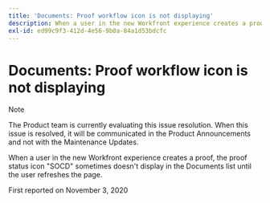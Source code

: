 ```yaml
---
title: 'Documents: Proof workflow icon is not displaying'
description: When a user in the new Workfront experience creates a proof, the proof status icon "SOCD" sometimes doesn't display in the Documents list until the user refreshes the page.
exl-id: ed99c9f3-412d-4e56-9b0a-84a1d53bdcfc
---
```

# Documents: Proof workflow icon is not displaying

>[!NOTE]
>
>The Product team is currently evaluating this issue resolution. When this issue is resolved, it will be communicated in the Product Announcements and not with the Maintenance Updates.

When a user in the new Workfront experience creates a proof, the proof status icon "SOCD" sometimes doesn't display in the Documents list until the user refreshes the page.

First reported on November 3, 2020
